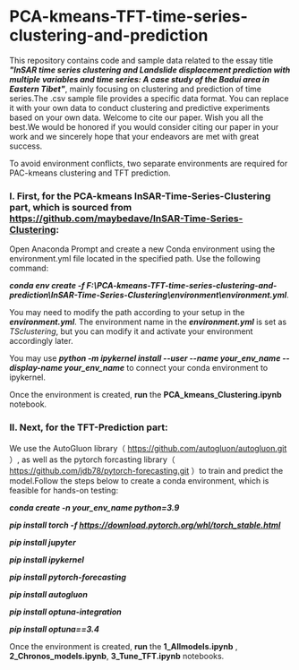 # PCA-kmeans-TFT-time-series-clustering-and-prediction
This repository contains code and sample data related to the essay title ***"InSAR time series clustering and Landslide displacement prediction with multiple variables and time series: A case study of the Badui area in Eastern Tibet"***, mainly focusing on clustering and prediction of time series.The .csv sample file provides a specific data format. You can replace it with your own data to conduct clustering and predictive experiments based on your own data. Welcome to cite our paper. Wish you all the best.We would be honored if you would consider citing our paper in your work and we sincerely hope that your endeavors are met with great success.

To avoid environment conflicts, two separate environments are required for PAC-kmeans clustering and TFT prediction.

### I. First, for the PCA-kmeans InSAR-Time-Series-Clustering part, which is sourced from https://github.com/maybedave/InSAR-Time-Series-Clustering:

Open Anaconda Prompt and create a new Conda environment using the environment.yml file located in the specified path. Use the following command:

***conda env create -f F:\PCA-kmeans-TFT-time-series-clustering-and-prediction\InSAR-Time-Series-Clustering\environment\environment.yml***. 

You may need to modify the path according to your setup in the ***environment.yml***. The environment name in the ***environment.yml*** is set as _TSclustering_, but you can modify it and activate your environment accordingly later.

You may use ***python -m ipykernel install --user --name your_env_name --display-name your_env_name*** to connect your conda environment to ipykernel.

Once the environment is created, **run** the **PCA_kmeans_Clustering.ipynb** notebook.

### II. Next, for the TFT-Prediction part:

We use the AutoGluon library（ https://github.com/autogluon/autogluon.git ）, as well as the pytorch forcasting library（ https://github.com/jdb78/pytorch-forecasting.git ）to train and predict the model.Follow the steps below to create a conda environment, which is feasible for hands-on testing:

***conda create -n your_env_name python=3.9***

***pip install torch -f https://download.pytorch.org/whl/torch_stable.html***

***pip install jupyter***

***pip install ipykernel***

***pip install pytorch-forecasting***

***pip install autogluon***

***pip install optuna-integration***

***pip install optuna==3.4***

Once the environment is created, **run** the **1_Allmodels.ipynb** , **2_Chronos_models.ipynb**, **3_Tune_TFT.ipynb** notebooks.
